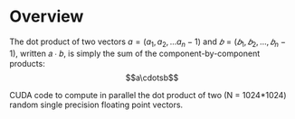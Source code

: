 # Overview

The dot product of two vectors $a=(a_1, a_2, ... a_n-1)$ and $𝑏 = (𝑏_1, 𝑏_2, …,𝑏_n-1)$, written 𝑎 ∙ 𝑏, is simply the sum of the component-by-component products: $$a\cdotsb$$

CUDA code to compute in parallel the dot product of two (N = 1024*1024) random single precision floating point vectors.
